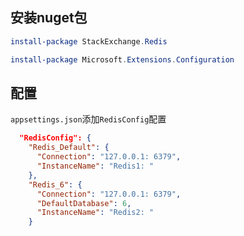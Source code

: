 ## 安装nuget包

```powershell
install-package StackExchange.Redis

install-package Microsoft.Extensions.Configuration
```

## 配置

```appsettings.json```添加```RedisConfig```配置

```json
  "RedisConfig": {
    "Redis_Default": {
      "Connection": "127.0.0.1: 6379",
      "InstanceName": "Redis1: "
    },
    "Redis_6": {
      "Connection": "127.0.0.1: 6379",
      "DefaultDatabase": 6,
      "InstanceName": "Redis2: "
    }
```